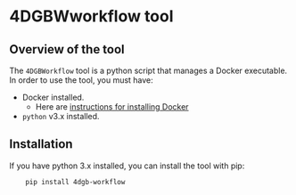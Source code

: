 # 4DGBWworkflow tool

## Overview of the tool

The `4DGBWorkflow` tool is a python script that manages a Docker executable. 
In order to use the tool, you must have:

- Docker installed.
    - Here are [instructions for installing Docker](https://docs.docker.com/engine/install)
- `python` v3.x installed.


Installation
------------

If you have python 3.x installed, you can install the tool with pip:

```
    pip install 4dgb-workflow
```
